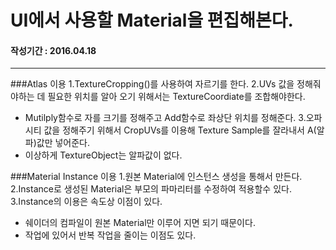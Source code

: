 # UI에서 사용할 Material을 편집해본다.
#### 작성기간 : 2016.04.18
---
###Atlas 이용
1.TextureCropping()를 사용하여 자르기를 한다.
2.UVs 값을 정해줘야하는 데 필요한 위치를 알아 오기 위해서는 TextureCoordiate를 조합해야한다.
  - Mutilply함수로 자를 크기를 정해주고 Add함수로 좌상단 위치를 정해준다.
3.오파시티 값을 정해주기 위해서 CropUVs를 이용해 Texture Sample를 잘라내서 A(알파)값만 넣어준다.
  - 이상하게 TextureObject는 알파값이 없다.
  
###Material Instance 이용
1.원본 Material에 인스턴스 생성을 통해서 만든다.
2.Instance로 생성된 Material은 부모의 파마리터를 수정하여 적용할수 있다.
3.Instance의 이용은 속도상 이점이 있다.
  - 쉐이더의 컴파일이 원본 Material만 이루어 지면 되기 때문이다.
  - 작업에 있어서 반복 작업을 줄이는 이점도 있다.
